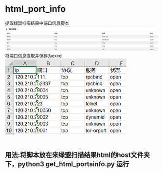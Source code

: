 # html_port_info
提取绿盟扫描结果中端口信息脚本<br>
![baidu](https://github.com/MrWQ/html_port_info/blob/master/1559872671(1).jpg)  
将端口信息提取并保存为excel<br>
![baidu](https://github.com/MrWQ/html_port_info/blob/master/1559872727(1).jpg)  
<br>
## 用法:将脚本放在来绿盟扫描结果html的host文件夹下，python3 get_html_portsinfo.py 运行
